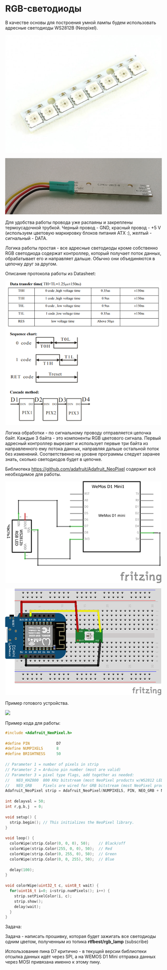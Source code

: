 # RGB-светодиоды

В качестве основы для построения умной лампы будем использовать адресные светодиоды WS2812B (Neopixel).

![](img/WS2812.jpg)

![](img/04/ws2812_module.png)

Для удобства работы провода уже распаяны и закреплены термоусадочной трубкой. Черный провод - GND, красный провод - +5 V (используем цветовую маркировку блоков питания ATX :), желтый - сигнальный - DATA.



Логика работы простая - все адресные светодиоды кроме собственно RGB светодиода содержат контроллер, который получает поток данных, обрабатывает его и направляет дальше. Обычно они объединяются в цепочку друг за другом.

Описание протокола работы из Datasheet:

![](img/04/ws2812_signal_send.png)

Логика обработки - по сигнальному проводу отправляется цепочка байт. Каждые 3 байта - это компоненты RGB цветового сигнала. Первый адресный контроллер вырезает и использует первые три байта из направленного ему потока данных, направляя дальше остальной поток без изменений. Соответственно на уровне программы следует заранее знать, сколько светодиодов будет в цепочке.

Библиотека <https://github.com/adafruit/Adafruit_NeoPixel> содержит всё необходимое для работы.

![](img/04/04_rgb_led_schema.png)

![](img/04/04_rgb_led_bb.png)

Пример готового устройства. 

![](img/04/04_rgb_led.png)


Пример кода для работы:

```c++
#include <Adafruit_NeoPixel.h>

#define PIN            D7
#define NUMPIXELS      8
#define BRIGHTNESS     50

// Parameter 1 = number of pixels in strip
// Parameter 2 = Arduino pin number (most are valid)
// Parameter 3 = pixel type flags, add together as needed:
//   NEO_KHZ800  800 KHz bitstream (most NeoPixel products w/WS2812 LEDs)
//   NEO_GRB     Pixels are wired for GRB bitstream (most NeoPixel products)
Adafruit_NeoPixel strip = Adafruit_NeoPixel(NUMPIXELS, PIN, NEO_GRB + NEO_KHZ800);

int delayval = 50;
int r,g,b,j  = 0;

void setup() {
  strip.begin(); // This initializes the NeoPixel library.
}

void loop() {
  colorWipe(strip.Color(0, 0, 0), 50);    // Black/off
  colorWipe(strip.Color(255, 0, 0), 50);  // Red
  colorWipe(strip.Color(0, 255, 0), 50);  // Green
  colorWipe(strip.Color(0, 0, 255), 50);  // Blue

  delay(100);
}

void colorWipe(uint32_t c, uint8_t wait) {
  for(uint16_t i=0; i<strip.numPixels(); i++) {
    strip.setPixelColor(i, c);
    strip.show();
    delay(wait);
  }
}
```

Задача: 

Задача - написать прошивку, которая будет зажигать все светодиоды одним цветом, полученным из топика **rtfbest/rgb_lamp**  (subscribe)

Использование пина D7 критично - в текущей версии библиотеки отсылка данных идёт через SPI, а на WEMOS D1 Mini отправка данных через MOSI привязана именно к этому пину.
